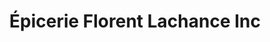 ---
title: "Épicerie Florent Lachance Inc"
url: /saint-prime/epicerie-florent-lachance-inc/
shop: supermarket
---
